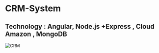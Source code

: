 # CRM-System
Technology : Angular, Node.js +Express , Cloud Amazon , MongoDB
------------------------------------------------------------------------------------------------------------------------------------------
![CRM](https://user-images.githubusercontent.com/55133909/69904810-f218b280-13b3-11ea-8739-33afff77f70e.png)
